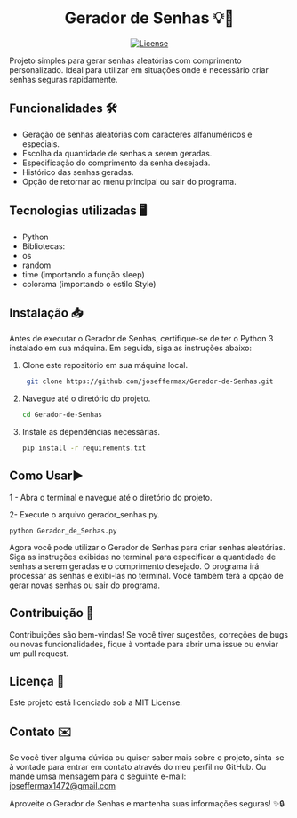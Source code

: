 <h1 align="center">Gerador de Senhas 💡🔐</h1>

<p align="center">
  <a href="https://opensource.org/licenses/MIT">
    <img src="https://img.shields.io/badge/License-MIT-blue.svg" alt="License">
  </a>
</p>

Projeto simples para gerar senhas aleatórias com comprimento personalizado. Ideal para utilizar em situações onde é necessário criar senhas seguras rapidamente.

## Funcionalidades 🛠️

- Geração de senhas aleatórias com caracteres alfanuméricos e especiais.
- Escolha da quantidade de senhas a serem geradas.
- Especificação do comprimento da senha desejada.
- Histórico das senhas geradas.
- Opção de retornar ao menu principal ou sair do programa.

## Tecnologias utilizadas 🖥️

- Python
- Bibliotecas:
- os
- random
- time (importando a função sleep)
- colorama (importando o estilo Style)

## Instalação 📥 

Antes de executar o Gerador de Senhas, certifique-se de ter o Python 3 instalado em sua máquina. Em seguida, siga as instruções abaixo:

1. Clone este repositório em sua máquina local.
   ```bash
    git clone https://github.com/joseffermax/Gerador-de-Senhas.git

2. Navegue até o diretório do projeto.
   ```bash
   cd Gerador-de-Senhas

3. Instale as dependências necessárias.
   ```bash
   pip install -r requirements.txt

## Como Usar▶️

1 - Abra o terminal e navegue até o diretório do projeto.

2- Execute o arquivo gerador_senhas.py.

    python Gerador_de_Senhas.py
   
Agora você pode utilizar o Gerador de Senhas para criar senhas aleatórias. Siga as instruções exibidas no terminal para especificar a quantidade de senhas a serem geradas e o comprimento desejado. O programa irá processar as senhas e exibi-las no terminal. Você também terá a opção de gerar novas senhas ou sair do programa.

## Contribuição 🤝

Contribuições são bem-vindas! Se você tiver sugestões, correções de bugs ou novas funcionalidades, fique à vontade para abrir uma issue ou enviar um pull request.

## Licença 📜
Este projeto está licenciado sob a MIT License.

## Contato ✉️
Se você tiver alguma dúvida ou quiser saber mais sobre o projeto, sinta-se à vontade para entrar em contato através do meu perfil no GitHub. Ou mande umsa mensagem para o seguinte e-mail: joseffermax1472@gmail.com

Aproveite o Gerador de Senhas e mantenha suas informações seguras! ✨🔒

